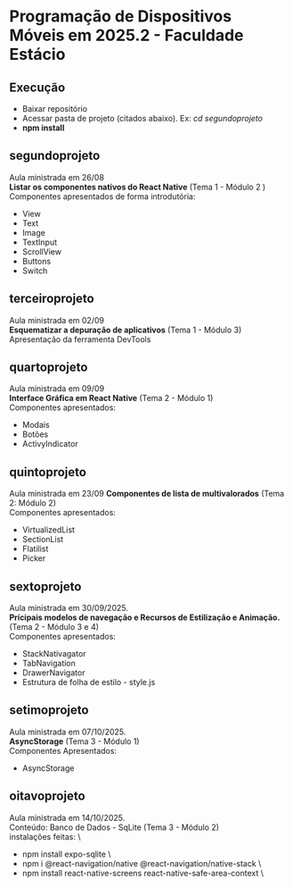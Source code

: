 # Programação de Dispositivos Móveis em 2025.2 - Faculdade Estácio

## Execução
- Baixar repositório
- Acessar pasta de projeto (citados abaixo). Ex: _cd segundoprojeto_
- **npm install**

## segundoprojeto
Aula ministrada em 26/08 \
**Listar os componentes nativos do React Native** (Tema 1 - Módulo 2 ) \
Componentes apresentados de forma introdutória:
- View
- Text
- Image
- TextInput
- ScrollView
- Buttons
- Switch

## terceiroprojeto
Aula ministrada em 02/09 \
**Esquematizar a depuração de aplicativos** (Tema 1 - Módulo 3) \
Apresentação da ferramenta DevTools

## quartoprojeto
Aula ministrada em 09/09 \
**Interface Gráfica em React Native** (Tema 2 - Módulo 1) \
Componentes apresentados:
- Modais
- Botões
- ActivyIndicator

## quintoprojeto
Aula ministrada em 23/09
**Componentes de lista de multivalorados** (Tema 2: Módulo 2) \
Componentes apresentados:
- VirtualizedList
- SectionList
- Flatilist
- Picker

## sextoprojeto
Aula ministrada em 30/09/2025. \
**Prícipais modelos de navegação e Recursos de Estilização e Animação.** (Tema 2 - Módulo 3 e 4) \
Componentes apresentados:
- StackNativagator
- TabNavigation
- DrawerNavigator
- Estrutura de folha de estilo - style.js

## setimoprojeto
Aula ministrada em 07/10/2025. \
**AsyncStorage** (Tema 3 - Módulo 1) \
Componentes Apresentados:
- AsyncStorage

## oitavoprojeto
Aula ministrada em 14/10/2025. \
Conteúdo: Banco de Dados - SqLite (Tema 3 - Módulo 2) \
instalações feitas: \

- npm install expo-sqlite \
- npm i @react-navigation/native @react-navigation/native-stack \
- npm install react-native-screens react-native-safe-area-context \
